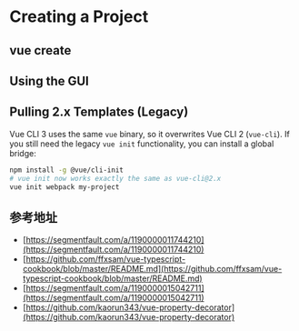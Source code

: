 # Creating a Project

## vue create


## Using the GUI


## Pulling 2.x Templates (Legacy)

Vue CLI 3 uses the same `vue` binary, so it overwrites Vue CLI 2 (`vue-cli`). If you still need the legacy `vue init` functionality, you can install a global bridge:

``` bash
npm install -g @vue/cli-init
# vue init now works exactly the same as vue-cli@2.x
vue init webpack my-project
```

## 参考地址
- [https://segmentfault.com/a/1190000011744210](https://segmentfault.com/a/1190000011744210)
- [https://github.com/ffxsam/vue-typescript-cookbook/blob/master/README.md](https://github.com/ffxsam/vue-typescript-cookbook/blob/master/README.md)
- [https://segmentfault.com/a/1190000015042711](https://segmentfault.com/a/1190000015042711)
- [https://github.com/kaorun343/vue-property-decorator](https://github.com/kaorun343/vue-property-decorator)
